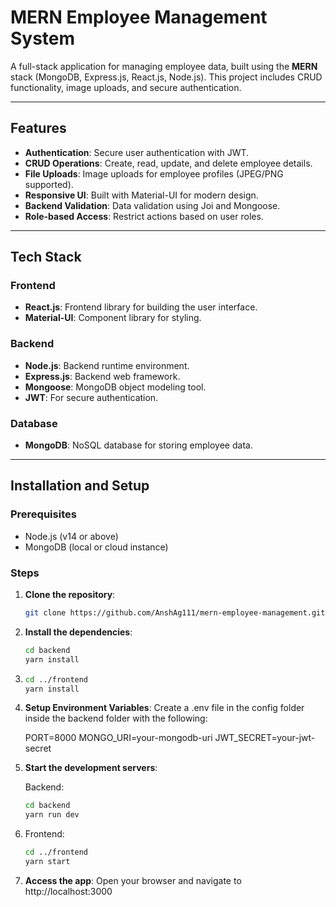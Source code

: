 # MERN Employee Management System

A full-stack application for managing employee data, built using the **MERN** stack (MongoDB, Express.js, React.js, Node.js). This project includes CRUD functionality, image uploads, and secure authentication.

---

## Features

- **Authentication**: Secure user authentication with JWT.
- **CRUD Operations**: Create, read, update, and delete employee details.
- **File Uploads**: Image uploads for employee profiles (JPEG/PNG supported).
- **Responsive UI**: Built with Material-UI for modern design.
- **Backend Validation**: Data validation using Joi and Mongoose.
- **Role-based Access**: Restrict actions based on user roles.

---

## Tech Stack

### Frontend
- **React.js**: Frontend library for building the user interface.
- **Material-UI**: Component library for styling.

### Backend
- **Node.js**: Backend runtime environment.
- **Express.js**: Backend web framework.
- **Mongoose**: MongoDB object modeling tool.
- **JWT**: For secure authentication.

### Database
- **MongoDB**: NoSQL database for storing employee data.

---

## Installation and Setup

### Prerequisites

- Node.js (v14 or above)
- MongoDB (local or cloud instance)

### Steps

1. **Clone the repository**:
   ```bash
   git clone https://github.com/AnshAg111/mern-employee-management.git

2. **Install the dependencies**:

    ```bash
    cd backend
    yarn install

3.  ```bash
    cd ../frontend
    yarn install

4. **Setup Environment Variables**:
    Create a .env file in the config folder inside the backend folder with the following:

    PORT=8000
    MONGO_URI=your-mongodb-uri
    JWT_SECRET=your-jwt-secret

5. **Start the development servers**:

    Backend:
    ```bash
    cd backend
    yarn run dev

6.  Frontend:
    ```bash
    cd ../frontend
    yarn start

7. **Access the app**: Open your browser and navigate to http://localhost:3000



